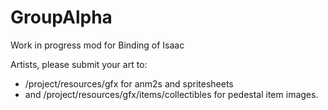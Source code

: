 # GroupAlpha
Work in progress mod for Binding of Isaac

Artists, please submit your art to:
- /project/resources/gfx for anm2s and spritesheets
- and /project/resources/gfx/items/collectibles for pedestal item images.
